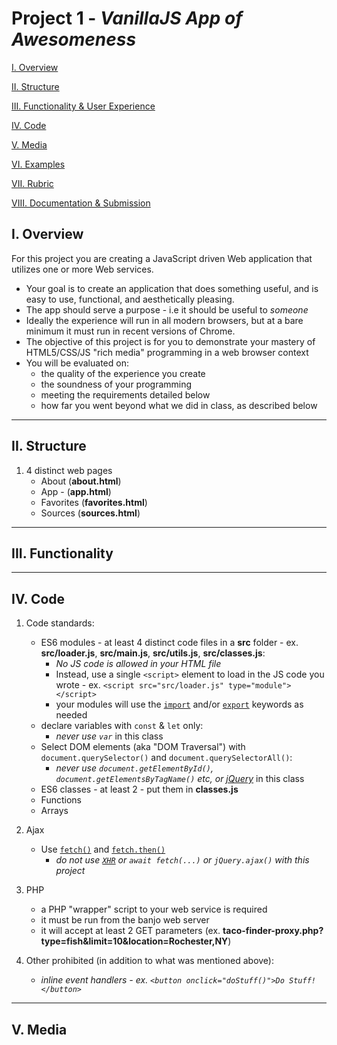 # Project 1 - *VanillaJS App of Awesomeness*

[I. Overview](#overview)

[II. Structure](#structure)

[III. Functionality & User Experience](#functionlaity)

[IV. Code](#code)

[V. Media](#media)

[VI. Examples](#examples)

[VII. Rubric](#rubric)

[VIII. Documentation & Submission](#submission)

<a id="overview"/>

## I. Overview

For this project you are creating a JavaScript driven Web application that utilizes one or more Web services.

- Your goal is to create an application that does something useful, and is easy to use, functional, and aesthetically pleasing.
- The app should serve a purpose - i.e it should be useful to *someone*
- Ideally the experience will run in all modern browsers, but at a bare minimum it must run in recent versions of Chrome.
- The objective of this project is for you to demonstrate your mastery of HTML5/CSS/JS "rich media" programming in a web browser context
- You will be evaluated on:
    - the quality of the experience you create
    - the soundness of your programming
    - meeting the requirements detailed below
    - how far you went beyond what we did in class, as described below

<hr>

<a id="structure"/>

## II. Structure

1) 4 distinct web pages
    - About (**about.html**)
    - App - (**app.html**)
    - Favorites (**favorites.html**)
    - Sources (**sources.html**)

<hr>

<a id="functionality"/>

## III. Functionality

<hr>

<a id="code"/>

## IV. Code

1) Code standards:
    - ES6 modules - at least 4 distinct code files in a **src** folder - ex. **src/loader.js**, **src/main.js**, **src/utils.js**, **src/classes.js**:
      - *No JS code is allowed in your HTML file*
      - Instead, use a single `<script>` element to load in the JS code you wrote - ex. `<script src="src/loader.js" type="module"></script>`
      - your modules will use the [`import`](https://developer.mozilla.org/en-US/docs/Web/JavaScript/Reference/Statements/import) and/or [`export`](https://developer.mozilla.org/en-US/docs/Web/JavaScript/Reference/Statements/export) keywords as needed
    - declare variables with `const` & `let` only:
      - *never use `var`* in this class
    - Select DOM elements (aka "DOM Traversal") with `document.querySelector()` and `document.querySelectorAll()`:
      - *never use `document.getElementById()`, `document.getElementsByTagName()` etc, or [jQuery](https://jquery.com)* in this class
    - ES6 classes - at least 2 - put them in **classes.js**
    - Functions
    - Arrays
 
2) Ajax
    - Use [`fetch()`](https://developer.mozilla.org/en-US/docs/Web/API/Fetch_API) and [`fetch.then()`](https://developer.mozilla.org/en-US/docs/Web/API/Fetch_API/Using_Fetch)
      - *do not use [`XHR`](https://developer.mozilla.org/en-US/docs/Web/API/XMLHttpRequest) or `await fetch(...)` or `jQuery.ajax()` with this project*

3) PHP
    - a PHP "wrapper" script to your web service is required
    - it must be run from the banjo web server
    - it will accept at least 2 GET parameters (ex. **taco-finder-proxy.php?type=fish&limit=10&location=Rochester,NY**)

4) Other prohibited (in addition to what was mentioned above):
    - *inline event handlers - ex. `<button onclick="doStuff()">Do Stuff!</button>`*
    


<hr>

<a id="media"/>

## V. Media



